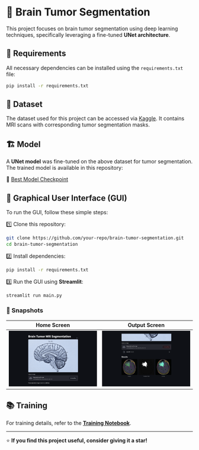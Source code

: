 
# 🧠 Brain Tumor Segmentation

This project focuses on brain tumor segmentation using deep learning techniques, specifically leveraging a fine-tuned **UNet architecture**.

## 📌 Requirements

All necessary dependencies can be installed using the `requirements.txt` file:

```bash
pip install -r requirements.txt
```

## 📂 Dataset

The dataset used for this project can be accessed via [Kaggle](https://www.kaggle.com/datasets/mateuszbuda/lgg-mri-segmentation). It contains MRI scans with corresponding tumor segmentation masks.

## 🏗 Model

A **UNet model** was fine-tuned on the above dataset for tumor segmentation. The trained model is available in this repository:

📍 [Best Model Checkpoint](./saved_model/best-model.pth)

## 🎨 Graphical User Interface (GUI)

To run the GUI, follow these simple steps:

1️⃣ Clone this repository:

```bash
git clone https://github.com/your-repo/brain-tumor-segmentation.git
cd brain-tumor-segmentation
```

2️⃣ Install dependencies:

```bash
pip install -r requirements.txt
```

3️⃣ Run the GUI using **Streamlit**:

```bash
streamlit run main.py
```

### 📸 Snapshots

| Home Screen | Output Screen |
|------------|--------------|
| ![Home](./screenshots/home.png) | ![Output](./screenshots/output.png) |

## 📚 Training

For training details, refer to the **[Training Notebook](main_notebook.ipynb)**.

---

⭐ **If you find this project useful, consider giving it a star!**




